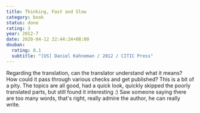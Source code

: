 ```yaml
---
title: Thinking, Fast and Slow
category: book
status: done
rating: 3
year: 2012-7
date: 2020-04-12 22:44:24+08:00
douban:
  rating: 8.1
  subtitle: "[US] Daniel Kahneman / 2012 / CITIC Press"
---
```


Regarding the translation, can the translator understand what it means? How could it pass through various checks and get published? This is a bit of a pity. The topics are all good, had a quick look, quickly skipped the poorly translated parts, but still found it interesting :) Saw someone saying there are too many words, that's right, really admire the author, he can really write.
